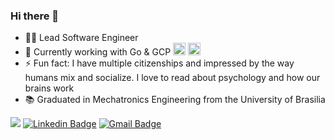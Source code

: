 ### Hi there 👋
- 👨‍💻 Lead Software Engineer
- 🔭 Currently working with Go & GCP <img src="https://user-images.githubusercontent.com/19367012/209083814-23ab5028-0791-45d5-abe2-90c56aca9060.png" alt="drawing" width="20"/> <img src="https://user-images.githubusercontent.com/19367012/209085088-acb8d459-404b-4558-a742-cb8b68ce6aaa.png" alt="drawing" width="20"/>
- ⚡ Fun fact: I have multiple citizenships and impressed by the way humans mix and socialize. I love to read about psychology and how our brains work 
- 📚 Graduated in Mechatronics Engineering from the University of Brasilia

![](https://komarev.com/ghpvc/?username=abdullah-zaiter&color=blueviolet) 
[![Linkedin Badge](https://img.shields.io/badge/-LinkedIn-blue?style=flat-square&logo=Linkedin&logoColor=white&link=https://www.linkedin.com/in/abdullah-zaiter/)](https://www.linkedin.com/in/zaitera/) 
[![Gmail Badge](https://img.shields.io/badge/-Gmail-c14438?style=flat-square&logo=Gmail&logoColor=white&link=mailto:abdu.zaiter@gmail.com)](mailto:abdu.zaiter@gmail.com)
